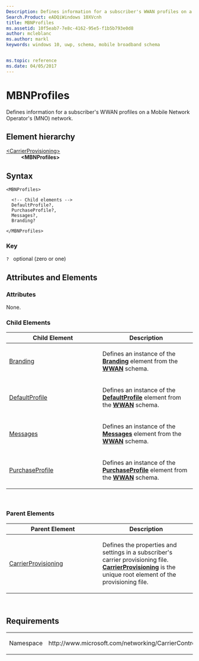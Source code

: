```yaml
---
Description: Defines information for a subscriber's WWAN profiles on a Mobile Network Operator's (MNO) network.
Search.Product: eADQiWindows 10XVcnh
title: MBNProfiles
ms.assetid: 10f5eab7-7e8c-4162-95e5-f1b5b793e0d8
author: mcleblanc
ms.author: markl
keywords: windows 10, uwp, schema, mobile broadband schema


ms.topic: reference
ms.date: 04/05/2017
---
```


# MBNProfiles


Defines information for a subscriber's WWAN profiles on a Mobile Network Operator's (MNO) network.

## Element hierarchy

<dl>
<dt><a href="element-carrierprovisioning.md">&lt;CarrierProvisioning&gt;</a></dt>
<dd><b>&lt;MBNProfiles&gt;</b></dd>
</dl>

## Syntax

``` syntax
<MBNProfiles>

  <!-- Child elements -->
  DefaultProfile?,
  PurchaseProfile?,
  Messages?,
  Branding?

</MBNProfiles>
```

### Key

`?`   optional (zero or one)

## Attributes and Elements


### Attributes

None.

### Child Elements

<table>
<colgroup>
<col width="50%" />
<col width="50%" />
</colgroup>
<thead>
<tr class="header">
<th>Child Element</th>
<th>Description</th>
</tr>
</thead>
<tbody>
<tr class="odd">
<td><a href="element-branding.md">Branding</a> </td>
<td><p>Defines an instance of the <a href="https://msdn.microsoft.com/library/windows/apps/hh868446"><strong>Branding</strong></a>  element from the <a href="https://msdn.microsoft.com/library/windows/apps/hh868486"><strong>WWAN</strong></a> schema.</p></td>
</tr>
<tr class="even">
<td><a href="element-defaultprofile.md">DefaultProfile</a> </td>
<td><p>Defines an instance of the <a href="https://msdn.microsoft.com/library/windows/apps/hh868453"><strong>DefaultProfile</strong></a>  element from the <a href="https://msdn.microsoft.com/library/windows/apps/hh868486"><strong>WWAN</strong></a> schema.</p></td>
</tr>
<tr class="odd">
<td><a href="element-messages.md">Messages</a> </td>
<td><p>Defines an instance of the <a href="https://msdn.microsoft.com/library/windows/apps/hh868462"><strong>Messages</strong></a>  element from the <a href="https://msdn.microsoft.com/library/windows/apps/hh868486"><strong>WWAN</strong></a> schema.</p></td>
</tr>
<tr class="even">
<td><a href="element-purchaseprofile.md">PurchaseProfile</a> </td>
<td><p>Defines an instance of the <a href="https://msdn.microsoft.com/library/windows/apps/hh868470"><strong>PurchaseProfile</strong></a>  element from the <a href="https://msdn.microsoft.com/library/windows/apps/hh868486"><strong>WWAN</strong></a> schema.</p></td>
</tr>
</tbody>
</table>

 

### Parent Elements

<table>
<colgroup>
<col width="50%" />
<col width="50%" />
</colgroup>
<thead>
<tr class="header">
<th>Parent Element</th>
<th>Description</th>
</tr>
</thead>
<tbody>
<tr class="odd">
<td><a href="element-carrierprovisioning.md">CarrierProvisioning</a> </td>
<td><p>Defines the properties and settings in a subscriber's carrier provisioning file. <a href="element-carrierprovisioning.md"><strong>CarrierProvisioning</strong></a>  is the unique root element of the provisioning file.</p></td>
</tr>
</tbody>
</table>

 

## Requirements

<table>
<colgroup>
<col width="50%" />
<col width="50%" />
</colgroup>
<tbody>
<tr class="odd">
<td><p>Namespace</p></td>
<td><p>http://www.microsoft.com/networking/CarrierControl/v1</p></td>
</tr>
</tbody>
</table>

 

 



